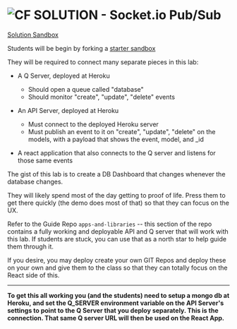 ![CF](http://i.imgur.com/7v5ASc8.png) SOLUTION - Socket.io Pub/Sub
==================================================================

[Solution Sandbox](https://codesandbox.io/s/61v3r7oj5k)

Students will be begin by forking a [starter sandbox](https://codesandbox.io/s/z6mpqy858m)

They will be required to connect many separate pieces in this lab:

* A Q Server, deployed at Heroku
  * Should open a queue called "database"
  * Should monitor "create", "update", "delete" events
  
* An API Server, deployed at Heroku
  * Must connect to the deployed Heroku server
  * Must publish an event to it on "create", "update", "delete" on the models, with a payload that shows the event, model, and _id
  
* A react application that also connects to the Q server and listens for those same events

The gist of this lab is to create a DB Dashboard that changes whenever the database changes.

They will likely spend most of the day getting to proof of life. Press them to get there quickly (the demo does most of that) so that they can focus on the UX.

Refer to the Guide Repo `apps-and-libraries` -- this section of the repo contains a fully working and deployable API and Q server that will work with this lab. If students are stuck, you can use that as a north star to help guide them through it.

If you desire, you may deploy create your own GIT Repos and deploy these on your own and give them to the class so that they can totally focus on the React side of this.

---

**To get this all working you (and the students) need to setup a mongo db at Heroku, and set the Q_SERVER environment variable on the API Server's settings to point to the Q Server that you deploy separately. This is the connection. That same Q server URL will then be used on the React App.**


